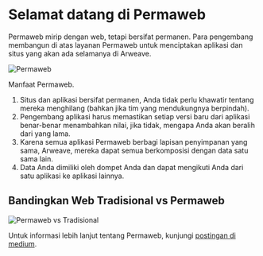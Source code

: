 # Selamat datang di Permaweb

Permaweb mirip dengan web, tetapi bersifat permanen. Para pengembang membangun di atas layanan Permaweb untuk menciptakan aplikasi dan situs yang akan ada selamanya di Arweave.

![Permaweb](https://arweave.net/lK3mptAgC2cijnPvogKaLCOsKSuPlvLu_6opnEOrpT0)

Manfaat Permaweb.

1. Situs dan aplikasi bersifat permanen, Anda tidak perlu khawatir tentang mereka menghilang (bahkan jika tim yang mendukungnya berpindah).
2. Pengembang aplikasi harus memastikan setiap versi baru dari aplikasi benar-benar menambahkan nilai, jika tidak, mengapa Anda akan beralih dari yang lama.
3. Karena semua aplikasi Permaweb berbagi lapisan penyimpanan yang sama, Arweave, mereka dapat semua berkomposisi dengan data satu sama lain.
4. Data Anda dimiliki oleh dompet Anda dan dapat mengikuti Anda dari satu aplikasi ke aplikasi lainnya.

## Bandingkan Web Tradisional vs Permaweb

![Permaweb vs Tradisional](https://arweave.net/5EP6mhpHsfnTsmFk7aVyK8jF6zqavxJT4kgx70mUc5I)

Untuk informasi lebih lanjut tentang Permaweb, kunjungi [postingan di medium](https://arweave.medium.com/welcome-to-the-permaweb-ce0e6c73ddfb).